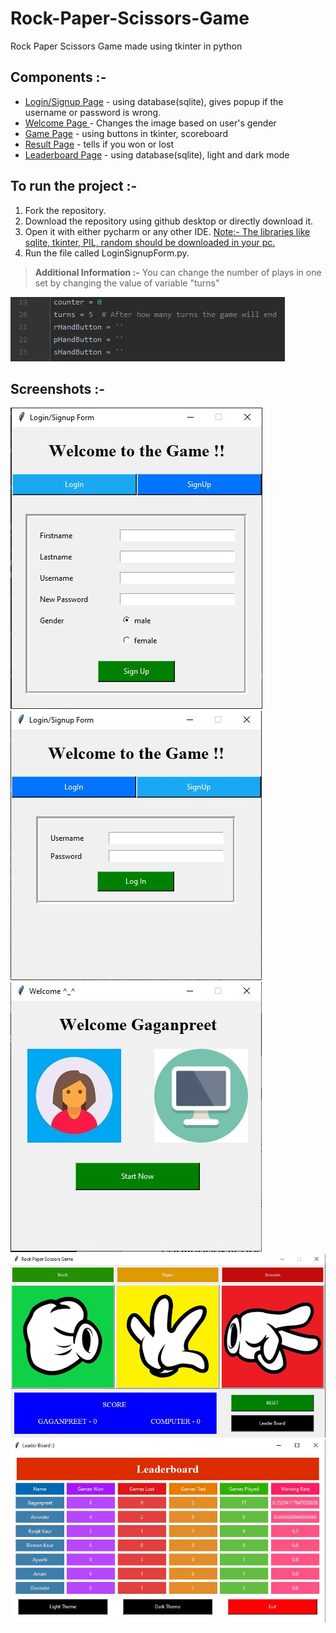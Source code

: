 # Rock-Paper-Scissors-Game
Rock Paper Scissors Game made using tkinter in python
## Components :-
- <ins>Login/Signup Page</ins> - using database(sqlite), gives popup if the username or password is wrong.
- <ins> Welcome Page </ins> - Changes the image based on user's gender
- <ins>Game Page</ins> - using buttons in tkinter, scoreboard
- <ins>Result Page</ins> - tells if you won or lost
- <ins>Leaderboard Page</ins> - using database(sqlite), light and dark mode

## To run the project :-
1. Fork the repository.
2. Download the repository using github desktop or directly download it.
3. Open it with either pycharm or any other IDE. <ins>Note:- The libraries like sqlite, tkinter, PIL, random should be downloaded in your pc.</ins>
4. Run the file called LoginSignupForm.py.

>  **Additional Information :-** You can change the number of plays in one set by changing the value of variable "turns" <br>

![SNIP](images/turnSC.JPG)

## Screenshots :- 
![SNIP](images/SignupSC.JPG)<br>
![SNIP](images/LoginSC.JPG)<br>
![SNIP](images/WelcomePageSC.JPG)<br>
![SNIP](images/GameSC.JPG)<br>
![SNIP](images/LeaderboardSC.JPG)<br>
